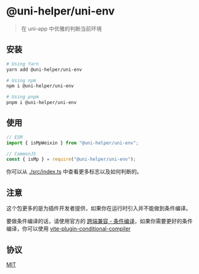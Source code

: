 # @uni-helper/uni-env

> 在 uni-app 中优雅的判断当前环境

## 安装

```sh
# Using Yarn
yarn add @uni-helper/uni-env

# Using npm
npm i @uni-helper/uni-env

# Using pnpm
pnpm i @uni-helper/uni-env
```

## 使用

```js
// ESM
import { isMpWeixin } from "@uni-helper/uni-env";

// CommonJS
const { isMp } = require("@uni-helper/uni-env");
```

你可以从 [./src/index.ts](./src/index.ts) 中查看更多标志以及如何判断的。

## 注意

这个包更多的是为插件开发者提供，如果你在运行时引入并不能做到条件编译。

要做条件编译的话，请使用官方的 [跨端兼容 - 条件编译](https://uniapp.dcloud.net.cn/tutorial/platform.html#preprocessor)，如果你需要更好的条件编译，你可以使用 [vite-plugin-conditional-compiler](https://github.com/KeJunMao/vite-plugin-conditional-compile)

## 协议

[MIT](./LICENSE)
